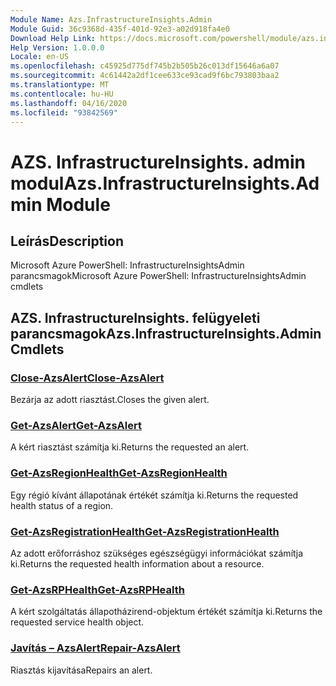 ```yaml
---
Module Name: Azs.InfrastructureInsights.Admin
Module Guid: 36c9368d-435f-401d-92e3-a02d918fa4e0
Download Help Link: https://docs.microsoft.com/powershell/module/azs.infrastructureinsights.admin
Help Version: 1.0.0.0
Locale: en-US
ms.openlocfilehash: c45925d775df745b2b505b26c013df15646a6a07
ms.sourcegitcommit: 4c61442a2df1cee633ce93cad9f6bc793803baa2
ms.translationtype: MT
ms.contentlocale: hu-HU
ms.lasthandoff: 04/16/2020
ms.locfileid: "93842569"
---
```

# <span data-ttu-id="440ca-101">AZS. InfrastructureInsights. admin modul</span><span class="sxs-lookup"><span data-stu-id="440ca-101">Azs.InfrastructureInsights.Admin Module</span></span>
## <span data-ttu-id="440ca-102">Leírás</span><span class="sxs-lookup"><span data-stu-id="440ca-102">Description</span></span>
<span data-ttu-id="440ca-103">Microsoft Azure PowerShell: InfrastructureInsightsAdmin parancsmagok</span><span class="sxs-lookup"><span data-stu-id="440ca-103">Microsoft Azure PowerShell: InfrastructureInsightsAdmin cmdlets</span></span>

## <span data-ttu-id="440ca-104">AZS. InfrastructureInsights. felügyeleti parancsmagok</span><span class="sxs-lookup"><span data-stu-id="440ca-104">Azs.InfrastructureInsights.Admin Cmdlets</span></span>
### [<span data-ttu-id="440ca-105">Close-AzsAlert</span><span class="sxs-lookup"><span data-stu-id="440ca-105">Close-AzsAlert</span></span>](Close-AzsAlert.md)
<span data-ttu-id="440ca-106">Bezárja az adott riasztást.</span><span class="sxs-lookup"><span data-stu-id="440ca-106">Closes the given alert.</span></span>

### [<span data-ttu-id="440ca-107">Get-AzsAlert</span><span class="sxs-lookup"><span data-stu-id="440ca-107">Get-AzsAlert</span></span>](Get-AzsAlert.md)
<span data-ttu-id="440ca-108">A kért riasztást számítja ki.</span><span class="sxs-lookup"><span data-stu-id="440ca-108">Returns the requested an alert.</span></span>

### [<span data-ttu-id="440ca-109">Get-AzsRegionHealth</span><span class="sxs-lookup"><span data-stu-id="440ca-109">Get-AzsRegionHealth</span></span>](Get-AzsRegionHealth.md)
<span data-ttu-id="440ca-110">Egy régió kívánt állapotának értékét számítja ki.</span><span class="sxs-lookup"><span data-stu-id="440ca-110">Returns the requested health status of a region.</span></span>

### [<span data-ttu-id="440ca-111">Get-AzsRegistrationHealth</span><span class="sxs-lookup"><span data-stu-id="440ca-111">Get-AzsRegistrationHealth</span></span>](Get-AzsRegistrationHealth.md)
<span data-ttu-id="440ca-112">Az adott erőforráshoz szükséges egészségügyi információkat számítja ki.</span><span class="sxs-lookup"><span data-stu-id="440ca-112">Returns the requested health information about a resource.</span></span>

### [<span data-ttu-id="440ca-113">Get-AzsRPHealth</span><span class="sxs-lookup"><span data-stu-id="440ca-113">Get-AzsRPHealth</span></span>](Get-AzsRPHealth.md)
<span data-ttu-id="440ca-114">A kért szolgáltatás állapotházirend-objektum értékét számítja ki.</span><span class="sxs-lookup"><span data-stu-id="440ca-114">Returns the requested service health object.</span></span>

### [<span data-ttu-id="440ca-115">Javítás – AzsAlert</span><span class="sxs-lookup"><span data-stu-id="440ca-115">Repair-AzsAlert</span></span>](Repair-AzsAlert.md)
<span data-ttu-id="440ca-116">Riasztás kijavítása</span><span class="sxs-lookup"><span data-stu-id="440ca-116">Repairs an alert.</span></span>


